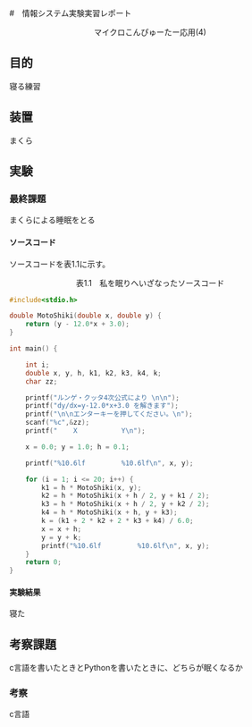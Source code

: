 #　情報システム実験実習レポート

<div style="text-align:center;">マイクロこんぴゅーたー応用(4)</div>

## 目的
寝る練習

## 装置
まくら


## 実験
### 最終課題
まくらによる睡眠をとる

#### ソースコード
ソースコードを表1.1に示す。
<div style="text-align:center;">表1.1　私を眠りへいざなったソースコード</div>

```cpp
#include<stdio.h>

double MotoShiki(double x, double y) {
	return (y - 12.0*x + 3.0);
}

int main() {

	int i;
	double x, y, h, k1, k2, k3, k4, k;
	char zz;

	printf("ルンゲ・クッタ4次公式により \n\n");
	printf("dy/dx=y-12.0*x+3.0 を解きます");
	printf("\n\nエンターキーを押してください。\n");
	scanf("%c",&zz);
	printf("    X           Y\n");

	x = 0.0; y = 1.0; h = 0.1;

	printf("%10.6lf         %10.6lf\n", x, y);

	for (i = 1; i <= 20; i++) {
		k1 = h * MotoShiki(x, y);
		k2 = h * MotoShiki(x + h / 2, y + k1 / 2);
		k3 = h * MotoShiki(x + h / 2, y + k2 / 2);
		k4 = h * MotoShiki(x + h, y + k3);
		k = (k1 + 2 * k2 + 2 * k3 + k4) / 6.0;
		x = x + h;
		y = y + k;
		printf("%10.6lf         %10.6lf\n", x, y);
	}
	return 0;
}
```

#### 実験結果
寝た

## 考察課題
c言語を書いたときとPythonを書いたときに、どちらが眠くなるか

### 考察
c言語
